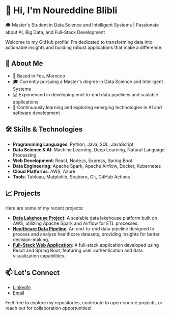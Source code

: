 # 👋 Hi, I'm Noureddine Blibli

🎓 Master's Student in Data Science and Intelligent Systems | Passionate about AI, Big Data, and Full-Stack Development

Welcome to my GitHub profile! I'm dedicated to transforming data into actionable insights and building robust applications that make a difference.

## 🚀 About Me

- 📍 Based in Fès, Morocco
- 🎓 Currently pursuing a Master's degree in Data Science and Intelligent Systems
- 💻 Experienced in developing end-to-end data pipelines and scalable applications
- 🌱 Continuously learning and exploring emerging technologies in AI and software development

## 🛠️ Skills & Technologies

- **Programming Languages**: Python, Java, SQL, JavaScript
- **Data Science & AI**: Machine Learning, Deep Learning, Natural Language Processing
- **Web Development**: React, Node.js, Express, Spring Boot
- **Data Engineering**: Apache Spark, Apache Airflow, Docker, Kubernetes
- **Cloud Platforms**: AWS, Azure
- **Tools**: Tableau, Matplotlib, Seaborn, Git, GitHub Actions

## 📈 Projects

Here are some of my recent projects:

- **[Data Lakehouse Project](https://github.com/Noureddineblbli/data-lakehouse-project)**: A scalable data lakehouse platform built on AWS, utilizing Apache Spark and Airflow for ETL processes.
- **[Healthcare Data Pipeline](https://github.com/Noureddineblbli/healthcare-data-pipeline)**: An end-to-end data pipeline designed to process and analyze healthcare datasets, providing insights for better decision-making.
- **[Full-Stack Web Application](https://github.com/Noureddineblbli/full-stack-web-app)**: A full-stack application developed using React and Spring Boot, featuring user authentication and data visualization capabilities.

## 📫 Let's Connect

- [LinkedIn](https://www.linkedin.com/in/noureddine-blibli-a11168360/)
- [Email](noureddineblibli@gmail.com)

Feel free to explore my repositories, contribute to open-source projects, or reach out for collaboration opportunities!
